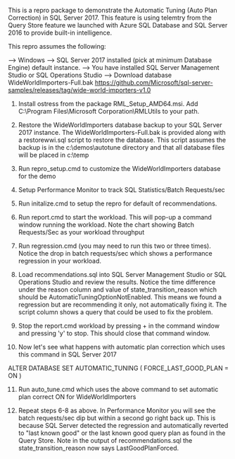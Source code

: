 This is a repro package to demonstrate the Automatic Tuning (Auto Plan Correction) in SQL Server 2017. This feature is using telemtry from the Query Store feature we launched with Azure SQL Database and SQL Server 2016 to provide built-in intelligence.

This repro assumes the following:

--> Windows
--> SQL Server 2017 installed (pick at minimum Database Engine) default instance.
--> You have installed SQL Server Management Studio or SQL Operations Studio
--> Download database WideWorldImporters-Full.bak https://github.com/Microsoft/sql-server-samples/releases/tag/wide-world-importers-v1.0

1. Install ostress from the package RML_Setup_AMD64.msi. Add C:\Program Files\Microsoft Corporation\RMLUtils to your path.

2. Restore the WideWorldImporters database backup to your SQL Server 2017 instance. The WideWorldImporters-Full.bak is provided along with a restorewwi.sql script to restore the database. This script assumes the backup is in the c:\demos\autotune directory and that all database files will be placed in c:\temp

3. Run repro_setup.cmd to customize the WideWorldImporters database for the demo

4. Setup Performance Monitor to track SQL Statistics/Batch Requests/sec

5. Run initalize.cmd to setup the repro for default of recommendations.

6. Run report.cmd to start the workload. This will pop-up a command window running the workload. Note the chart showing Batch Requests/Sec as your workload throughput

7. Run regression.cmd (you may need to run this two or three times). Notice the drop in batch requests/sec which shows a performance regression in your workload.

8. Load recommendations.sql into SQL Server Management Studio or SQL Operations Studio and review the results. Notice the time difference under the reason column and value of state_transition_reason which should be AutomaticTuningOptionNotEnabled. This means we found a regression but are recommending it only, not automatically fixing it. The script column shows a query that could be used to fix the problem.

9. Stop the report.cmd workload by pressing <Ctrl>+<C> in the command window and pressing 'y' to stop. This should close that command window.

10. Now let's see what happens with automatic plan correction which uses this command in SQL Server 2017

ALTER DATABASE <db>
SET AUTOMATIC_TUNING ( FORCE_LAST_GOOD_PLAN = ON )

11. Run auto_tune.cmd which uses the above command to set automatic plan correct ON for WideWorldImporters

12. Repeat steps 6-8 as above. In Performance Monitor you will see the batch requests/sec dip but within a second go right back up. This is because SQL Server detected the regression and automatically reverted to "last known good" or the last known good query plan as found in the Query Store. Note in the output of recommendations.sql the state_transition_reason now says LastGoodPlanForced.
